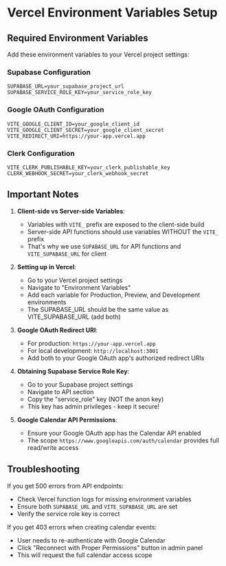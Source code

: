 # Vercel Environment Variables Setup

## Required Environment Variables

Add these environment variables to your Vercel project settings:

### Supabase Configuration
```
SUPABASE_URL=your_supabase_project_url
SUPABASE_SERVICE_ROLE_KEY=your_service_role_key
```

### Google OAuth Configuration
```
VITE_GOOGLE_CLIENT_ID=your_google_client_id
VITE_GOOGLE_CLIENT_SECRET=your_google_client_secret
VITE_REDIRECT_URI=https://your-app.vercel.app
```

### Clerk Configuration
```
VITE_CLERK_PUBLISHABLE_KEY=your_clerk_publishable_key
CLERK_WEBHOOK_SECRET=your_clerk_webhook_secret
```

## Important Notes

1. **Client-side vs Server-side Variables**:
   - Variables with `VITE_` prefix are exposed to the client-side build
   - Server-side API functions should use variables WITHOUT the `VITE_` prefix
   - That's why we use `SUPABASE_URL` for API functions and `VITE_SUPABASE_URL` for client

2. **Setting up in Vercel**:
   - Go to your Vercel project settings
   - Navigate to "Environment Variables"
   - Add each variable for Production, Preview, and Development environments
   - The SUPABASE_URL should be the same value as VITE_SUPABASE_URL (add both)

3. **Google OAuth Redirect URI**:
   - For production: `https://your-app.vercel.app`
   - For local development: `http://localhost:3001`
   - Add both to your Google OAuth app's authorized redirect URIs

4. **Obtaining Supabase Service Role Key**:
   - Go to your Supabase project settings
   - Navigate to API section
   - Copy the "service_role" key (NOT the anon key)
   - This key has admin privileges - keep it secure!

5. **Google Calendar API Permissions**:
   - Ensure your Google OAuth app has the Calendar API enabled
   - The scope `https://www.googleapis.com/auth/calendar` provides full read/write access

## Troubleshooting

If you get 500 errors from API endpoints:
- Check Vercel function logs for missing environment variables
- Ensure both `SUPABASE_URL` and `VITE_SUPABASE_URL` are set
- Verify the service role key is correct

If you get 403 errors when creating calendar events:
- User needs to re-authenticate with Google Calendar
- Click "Reconnect with Proper Permissions" button in admin panel
- This will request the full calendar access scope
